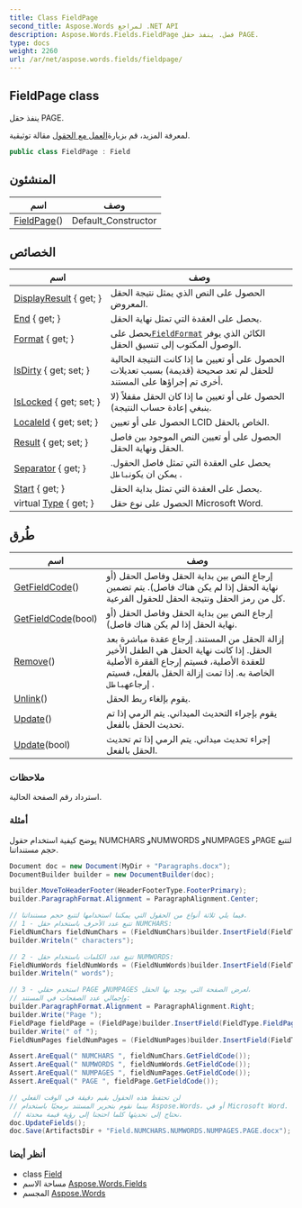 ```yaml
---
title: Class FieldPage
second_title: Aspose.Words لمراجع .NET API
description: Aspose.Words.Fields.FieldPage فصل. ينفذ حقل PAGE.
type: docs
weight: 2260
url: /ar/net/aspose.words.fields/fieldpage/
---
```

## FieldPage class

ينفذ حقل PAGE.

لمعرفة المزيد، قم بزيارة[العمل مع الحقول](https://docs.aspose.com/words/net/working-with-fields/) مقالة توثيقية.

```csharp
public class FieldPage : Field
```

## المنشئون

| اسم | وصف |
| --- | --- |
| [FieldPage](fieldpage/)() | Default_Constructor |

## الخصائص

| اسم | وصف |
| --- | --- |
| [DisplayResult](../../aspose.words.fields/field/displayresult/) { get; } | الحصول على النص الذي يمثل نتيجة الحقل المعروض. |
| [End](../../aspose.words.fields/field/end/) { get; } | يحصل على العقدة التي تمثل نهاية الحقل. |
| [Format](../../aspose.words.fields/field/format/) { get; } | يحصل على[`FieldFormat`](../fieldformat/) الكائن الذي يوفر الوصول المكتوب إلى تنسيق الحقل. |
| [IsDirty](../../aspose.words.fields/field/isdirty/) { get; set; } | الحصول على أو تعيين ما إذا كانت النتيجة الحالية للحقل لم تعد صحيحة (قديمة) بسبب تعديلات أخرى تم إجراؤها على المستند. |
| [IsLocked](../../aspose.words.fields/field/islocked/) { get; set; } | الحصول على أو تعيين ما إذا كان الحقل مقفلاً (لا ينبغي إعادة حساب النتيجة). |
| [LocaleId](../../aspose.words.fields/field/localeid/) { get; set; } | الحصول على أو تعيين LCID الخاص بالحقل. |
| [Result](../../aspose.words.fields/field/result/) { get; set; } | الحصول على أو تعيين النص الموجود بين فاصل الحقل ونهاية الحقل. |
| [Separator](../../aspose.words.fields/field/separator/) { get; } | يحصل على العقدة التي تمثل فاصل الحقول. يمكن ان يكون`باطل` . |
| [Start](../../aspose.words.fields/field/start/) { get; } | يحصل على العقدة التي تمثل بداية الحقل. |
| virtual [Type](../../aspose.words.fields/field/type/) { get; } | الحصول على نوع حقل Microsoft Word. |

## طُرق

| اسم | وصف |
| --- | --- |
| [GetFieldCode](../../aspose.words.fields/field/getfieldcode/)() | إرجاع النص بين بداية الحقل وفاصل الحقل (أو نهاية الحقل إذا لم يكن هناك فاصل). يتم تضمين كل من رمز الحقل ونتيجة الحقل للحقول الفرعية. |
| [GetFieldCode](../../aspose.words.fields/field/getfieldcode/)(bool) | إرجاع النص بين بداية الحقل وفاصل الحقل (أو نهاية الحقل إذا لم يكن هناك فاصل). |
| [Remove](../../aspose.words.fields/field/remove/)() | إزالة الحقل من المستند. إرجاع عقدة مباشرة بعد الحقل. إذا كانت نهاية الحقل هي الطفل الأخير للعقدة الأصلية، فسيتم إرجاع الفقرة الأصلية الخاصة به. إذا تمت إزالة الحقل بالفعل، فسيتم إرجاعه`باطل` . |
| [Unlink](../../aspose.words.fields/field/unlink/)() | يقوم بإلغاء ربط الحقل. |
| [Update](../../aspose.words.fields/field/update/)() | يقوم بإجراء التحديث الميداني. يتم الرمي إذا تم تحديث الحقل بالفعل. |
| [Update](../../aspose.words.fields/field/update/)(bool) | إجراء تحديث ميداني. يتم الرمي إذا تم تحديث الحقل بالفعل. |

### ملاحظات

استرداد رقم الصفحة الحالية.

### أمثلة

يوضح كيفية استخدام حقول NUMCHARS وNUMWORDS وNUMPAGES وPAGE لتتبع حجم مستنداتنا.

```csharp
Document doc = new Document(MyDir + "Paragraphs.docx");
DocumentBuilder builder = new DocumentBuilder(doc);

builder.MoveToHeaderFooter(HeaderFooterType.FooterPrimary);
builder.ParagraphFormat.Alignment = ParagraphAlignment.Center;

// فيما يلي ثلاثة أنواع من الحقول التي يمكننا استخدامها لتتبع حجم مستنداتنا.
// 1 - تتبع عدد الأحرف باستخدام حقل NUMCHARS:
FieldNumChars fieldNumChars = (FieldNumChars)builder.InsertField(FieldType.FieldNumChars, true);       
builder.Writeln(" characters");

// 2 - تتبع عدد الكلمات باستخدام حقل NUMWORDS:
FieldNumWords fieldNumWords = (FieldNumWords)builder.InsertField(FieldType.FieldNumWords, true);
builder.Writeln(" words");

// 3 - استخدم حقلي PAGE وNUMPAGES لعرض الصفحة التي يوجد بها الحقل،
// وإجمالي عدد الصفحات في المستند:
builder.ParagraphFormat.Alignment = ParagraphAlignment.Right;
builder.Write("Page ");
FieldPage fieldPage = (FieldPage)builder.InsertField(FieldType.FieldPage, true);
builder.Write(" of ");
FieldNumPages fieldNumPages = (FieldNumPages)builder.InsertField(FieldType.FieldNumPages, true);

Assert.AreEqual(" NUMCHARS ", fieldNumChars.GetFieldCode());
Assert.AreEqual(" NUMWORDS ", fieldNumWords.GetFieldCode());
Assert.AreEqual(" NUMPAGES ", fieldNumPages.GetFieldCode());
Assert.AreEqual(" PAGE ", fieldPage.GetFieldCode());

// لن تحتفظ هذه الحقول بقيم دقيقة في الوقت الفعلي
// بينما نقوم بتحرير المستند برمجيًا باستخدام Aspose.Words، أو في Microsoft Word.
 // نحتاج إلى تحديثها كلما احتجنا إلى رؤية قيمة محدثة.
doc.UpdateFields();
doc.Save(ArtifactsDir + "Field.NUMCHARS.NUMWORDS.NUMPAGES.PAGE.docx");
```

### أنظر أيضا

* class [Field](../field/)
* مساحة الاسم [Aspose.Words.Fields](../../aspose.words.fields/)
* المجسم [Aspose.Words](../../)



